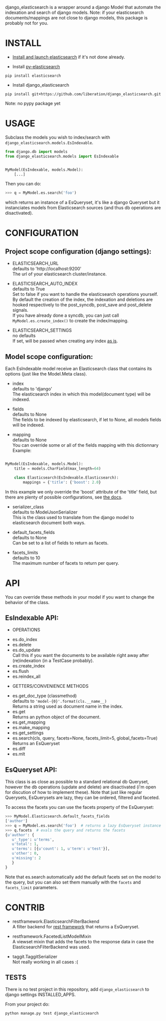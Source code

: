django_elasticsearch is a wrapper around a django Model that automate the indexation and search of django models.
Note: if your elasticsearch documents/mappings are not close to django models, this package is probably not for you.

INSTALL
=======
* [Install and launch elasticsearch](http://www.elasticsearch.org/guide/en/elasticsearch/reference/current/setup.html) if it's not done already.

* Install [py-elasticsearch](http://www.elasticsearch.org/guide/en/elasticsearch/client/python-api/current/)
```shell
pip install elasticsearch
```

* Install django_elasticsearch
```shell
pip install git+https://github.com/liberation/django_elasticsearch.git
```
Note: no pypy package yet

USAGE
=====

Subclass the models you wish to index/search with ```django_elasticsearch.models.EsIndexable```.
```python
from django.db import models
from django_elasticsearch.models import EsIndexable


MyModel(EsIndexable, models.Model):
    [...]

```

Then you can do:
```python
>>> q = MyModel.es.search('foo')

```
which returns an instance of a EsQueryset, it's like a django Queryset but it instanciates models from Elasticsearch sources (and thus db operations are disactivated).

CONFIGURATION
=============
Project scope configuration (django settings):
----------------------------------------------

* ELASTICSEARCH_URL  
defaults to 'http://localhost:9200'  
The url of your elasticsearch cluster/instance.

* ELASTICSEARCH_AUTO_INDEX  
defaults to True  
Set to false if you want to handle the elasticsearch operations yourself. By default the creation of the index, the indexation and deletions are hooked respectively to the post_syncdb, post_save and post_delete signals.  
If you have already done a syncdb, you can just call ```MyModel.es.create_index()``` to create the index/mapping.

* ELASTICSEARCH_SETTINGS  
no defaults  
If set, will be passed when creating any index [as is](http://www.elasticsearch.org/guide/en/elasticsearch/reference/current/indices-create-index.html#create-index-settings).

Model scope configuration:
--------------------------

Each EsIndexable model receive an Elasticsearch class that contains its options (just like the Model.Meta class).

* index  
defaults to 'django'  
The elasticsearch index in which this model(document type) will be indexed.

* fields  
defaults to None  
The fields to be indexed by elasticsearch, if let to None, all models fields will be indexed.

* mapping  
defaults to None  
You can override some or all of the fields mapping with this dictionnary
Example:
```python

MyModel(EsIndexable, models.Model):
    title = models.CharField(max_length=64)

    class Elasticsearch(EsIndexable.Elasticsearch):
        mappings = {'title': {'boost': 2.0}

```
In this example we only override the 'boost' attribute of the 'title' field, but there are plenty of possible configurations, see [the docs](http://www.elasticsearch.org/guide/en/elasticsearch/reference/current/indices-put-mapping.html).

* serializer_class  
defaults to ModelJsonSerializer  
This is the class used to translate from the django model to elasticsearch document both ways.

* default_facets_fields  
defaults to None  
Can be set to a list of fields to return as facets.

* facets_limits  
defaults to 10  
The maximum number of facets to return per query.


API
===

You can override these methods in your model if you want to change the behavior of the class.

EsIndexable API:
----------------

* OPERATIONS
- es.do_index
- es.delete
- es.do_update  
Call this if you want the documents to be available right away after (re)indexation (in a TestCase probably).
- es.create_index
- es.flush
- es.reindex_all

* GETTERS/CONVENIENCE METHODS
- es.get_doc_type (classmethod)  
defaults to ```'model-{0}'.format(cls.__name__)```  
Returns a string used as document name in the index.
- es.get  
Returns an python object of the document.
- es.get_mapping
- es.make_mapping
- es.get_settings
- es.search(cls, query, facets=None, facets_limit=5, global_facets=True)  
Returns an EsQueryset
- es.diff
- es.mlt


EsQueryset API:
---------------
This class is as close as possible to a standard relational db Queryset, however the db operations (update and delete) are disactivated (i'm open for discution of how to implement these). Note that just like regular Querysets, EsQuerysets are lazy, they can be ordered, filtered and faceted.

To access the facets you can use the facets property of the EsQueryset:
```python
>>> MyModel.Elasticsearch.default_facets_fields
['author']
>>> q = MyModel.es.search('foo')  # returns a lazy EsQueryset instance
>>> q.facets  # evals the query and returns the facets
{u'author': {
   u'_type': u'terms',
   u'total': 1,
   u'terms': [{u'count': 1, u'term': u'test'}],
   u'other': 0,
   u'missing': 2
   }
}
```
Note that es.search automatically add the default facets set on the model to the query, but you can also set them manually with the ```facets``` and ```facets_limit``` parameters.


CONTRIB
=======

* restframework.ElasticsearchFilterBackend  
A filter backend for [rest framework](http://www.django-rest-framework.org/) that returns a EsQueryset.

* restframework.FacetedListModelMixin  
A viewset mixin that adds the facets to the response data in case the ElasticsearchFilterBackend was used.

* taggit.TaggitSerializer  
Not really working in all cases :(


TESTS
-----

There is no test project in this repository, add ```django_elasticsearch``` to django settings INSTALLED_APPS.

From your project do:
```
python manage.py test django_elasticsearch
```
